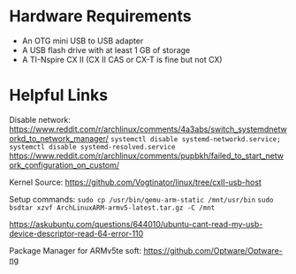# Hardware Requirements
  - An OTG mini USB to USB adapter
  - A USB flash drive with at least 1 GB of storage
  - A TI-Nspire CX II (CX II CAS or CX-T is fine but not CX)
# Helpful Links
Disable network: https://www.reddit.com/r/archlinux/comments/4a3abs/switch_systemdnetworkd_to_network_manager/ 
`systemctl disable systemd-networkd.service; systemctl disable systemd-resolved.service`
https://www.reddit.com/r/archlinux/comments/pupbkh/failed_to_start_network_configuration_on_custom/

Kernel Source: https://github.com/Vogtinator/linux/tree/cxII-usb-host

Setup commands: `sudo cp /usr/bin/qemu-arm-static /mnt/usr/bin` `sudo bsdtar xzvf ArchLinuxARM-armv5-latest.tar.gz -C /mnt`

https://askubuntu.com/questions/644010/ubuntu-cant-read-my-usb-device-descriptor-read-64-error-110

Package Manager for ARMv5te soft: https://github.com/Optware/Optware-ng
